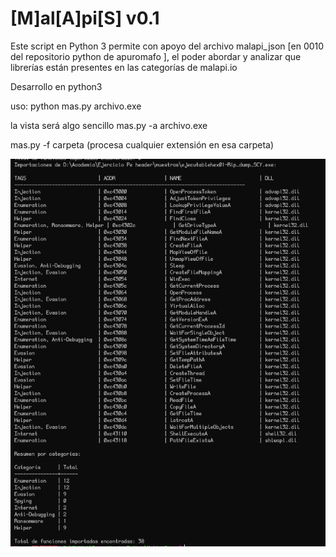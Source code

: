 # [M]al[A]pi[S] v0.1

Este script en Python 3 permite con apoyo del archivo malapi_json [en 0010  del repositorio python de apuromafo ], el poder abordar y analizar que librerías están presentes en las categorías de malapi.io 

Desarrollo en python3

uso:
python mas.py archivo.exe 

la vista será algo sencillo
mas.py -a archivo.exe

mas.py -f carpeta (procesa cualquier extensión en esa carpeta)

 
![Captura](Pasted%20image%2020241118174052.png?raw=true)







